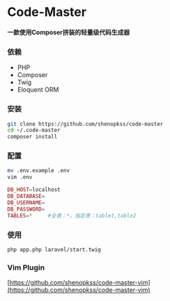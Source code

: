 # Code-Master 
**一款使用Composer拼装的轻量级代码生成器**
### 依赖
* PHP
* Composer
* Twig
* Eloquent ORM

### 安装
```bash
git clone https://github.com/shenopkss/code-master
cd ~/.code-master
composer install
```
### 配置
```bash
mv .env.example .env
vim .env

```
```php
DB_HOST=localhost
DB_DATABASE=
DB_USERNAME=
DB_PASSWORD=
TABLES=*     #全表：*，指定表：table1,table2
```

### 使用

```bash
php app.php laravel/start.twig
```

### Vim Plugin
[https://github.com/shenopkss/code-master-vim](https://github.com/shenopkss/code-master-vim)
